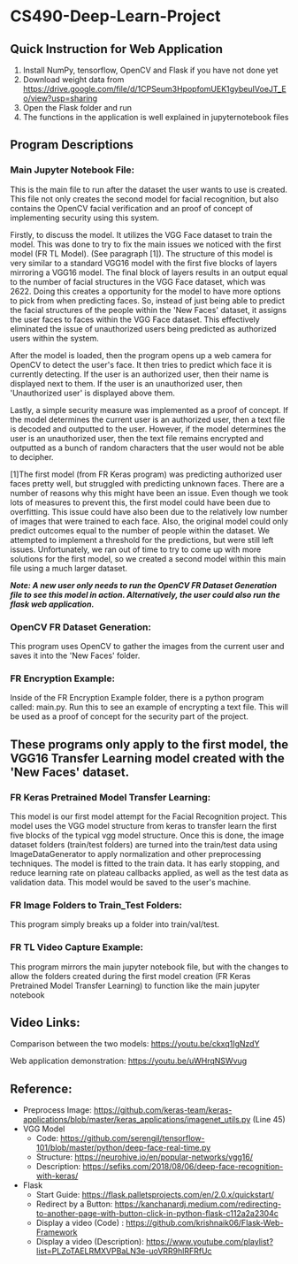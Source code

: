 # CS490-Deep-Learn-Project

## Quick Instruction for Web Application
1. Install NumPy, tensorflow, OpenCV and Flask if you have not done yet
2. Download weight data from https://drive.google.com/file/d/1CPSeum3HpopfomUEK1gybeuIVoeJT_Eo/view?usp=sharing
3. Open the Flask folder and run 
4. The functions in the application is well explained in jupyternotebook files

## Program Descriptions

### Main Jupyter Notebook File:
This is the main file to run after the dataset the user wants to use is created. This file not only
creates the second model for facial recognition, but also contains the OpenCV facial verification and
an proof of concept of implementing security using this system. 

Firstly, to discuss the model. It utilizes the VGG Face dataset to train the model. 
This was done to try to fix the main issues we noticed with the first model (FR TL Model). (See paragraph [1]).
The structure of this model is very similar to a standard VGG16 model with the first five blocks of layers
mirroring a VGG16 model. The final block of layers results in an output equal to the number of facial
structures in the VGG Face dataset, which was 2622. Doing this creates a opportunity for the model to have
more options to pick from when predicting faces. So, instead of just being able to predict the facial structures
of the people within the 'New Faces' dataset, it assigns the user faces to faces within the VGG Face dataset.
This effectively eliminated the issue of unauthorized users being predicted as authorized users within the system.

After the model is loaded, then the program opens up a web camera for OpenCV to detect the user's face. It then
tries to predict which face it is currently detecting. If the user is an authorized user, then their name is 
displayed next to them. If the user is an unauthorized user, then 'Unauthorized user' is displayed above them.
  
Lastly, a simple security measure was implemented as a proof of concept. If the model determines the current
user is an authorized user, then a text file is decoded and outputted to the user. However, if the model
determines the user is an unauthorized user, then the text file remains encrypted and outputted as a bunch of
random characters that the user would not be able to decipher.

[1]The first model (from FR Keras program) was predicting authorized user faces pretty well, but struggled with 
predicting unknown faces. There are a number of reasons why this might have been an issue. Even though we 
took lots of measures to prevent this, the first model could have been due to overfitting. This issue could have 
also been due to the relatively low number of images that were trained to each face. Also, the original model
could only predict outcomes equal to the number of people within the dataset. We attempted to implement a threshold
for the predictions, but were still left issues. Unfortunately, we ran out of time to try to come up 
with more solutions for the first model, so we created a second model within this main file using a much
larger dataset.

***Note: A new user only needs to run the OpenCV FR Dataset Generation file to see this model in action. Alternatively, 
the user could also run the flask web application.***

### OpenCV FR Dataset Generation:
This program uses OpenCV to gather the images from the current user and saves it into the 'New Faces'
folder.

### FR Encryption Example:
Inside of the FR Encryption Example folder, there is a python program called: main.py. Run this to see
an example of encrypting a text file. This will be used as a proof of concept for the security part of
the project.

## These programs only apply to the first model, the VGG16 Transfer Learning model created with the 'New Faces' dataset.

### FR Keras Pretrained Model Transfer Learning:
This model is our first model attempt for the Facial Recognition project. This model uses the VGG model
structure from keras to transfer learn the first five blocks of the typical vgg model structure. Once this
is done, the image dataset folders (train/test folders) are turned into the train/test data using
ImageDataGenerator to apply normalization and other preprocessing techniques. The model is fitted to the
train data. It has early stopping, and reduce learning rate on plateau callbacks applied, as well as the
test data as validation data. This model would be saved to the user's machine. 

### FR Image Folders to Train_Test Folders:
This program simply breaks up a folder into train/val/test.

### FR TL Video Capture Example:
This program mirrors the main jupyter notebook file, but with the changes to allow the folders created during
the first model creation (FR Keras Pretrained Model Transfer Learning) to function like the main jupyter notebook

## Video Links:
Comparison between the two models:
https://youtu.be/ckxq1IgNzdY

Web application demonstration:
https://youtu.be/uWHrqNSWvug

## Reference:
- Preprocess Image: https://github.com/keras-team/keras-applications/blob/master/keras_applications/imagenet_utils.py (Line 45)
- VGG Model
  - Code: https://github.com/serengil/tensorflow-101/blob/master/python/deep-face-real-time.py
  - Structure: https://neurohive.io/en/popular-networks/vgg16/
  - Description: https://sefiks.com/2018/08/06/deep-face-recognition-with-keras/
- Flask
  - Start Guide: https://flask.palletsprojects.com/en/2.0.x/quickstart/
  - Redirect by a Button: https://kanchanardj.medium.com/redirecting-to-another-page-with-button-click-in-python-flask-c112a2a2304c
  - Display a video (Code) : https://github.com/krishnaik06/Flask-Web-Framework
  - Display a video (Description): https://www.youtube.com/playlist?list=PLZoTAELRMXVPBaLN3e-uoVRR9hlRFRfUc
  

